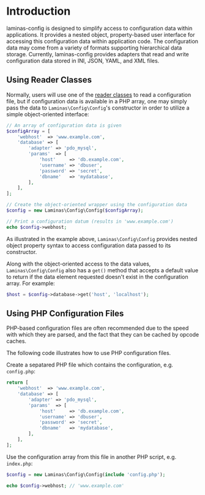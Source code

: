# Introduction

laminas-config is designed to simplify access to configuration data within applications. It provides
a nested object, property-based user interface for accessing this configuration data within
application code. The configuration data may come from a variety of formats supporting hierarchical
data storage. Currently, laminas-config provides adapters that read and write configuration data
stored in INI, JSON, YAML, and XML files.

## Using Reader Classes

Normally, users will use one of the [reader classes](reader.md) to read a
configuration file, but if configuration data is available in a PHP array, one
may simply pass the data to `Laminas\Config\Config`'s constructor in order to
utilize a simple object-oriented interface:

```php
// An array of configuration data is given
$configArray = [
    'webhost'  => 'www.example.com',
    'database' => [
        'adapter' => 'pdo_mysql',
        'params'  => [
            'host'     => 'db.example.com',
            'username' => 'dbuser',
            'password' => 'secret',
            'dbname'   => 'mydatabase',
        ],
    ],
];

// Create the object-oriented wrapper using the configuration data
$config = new Laminas\Config\Config($configArray);

// Print a configuration datum (results in 'www.example.com')
echo $config->webhost;
```

As illustrated in the example above, `Laminas\Config\Config` provides nested object
property syntax to access configuration data passed to its constructor.

Along with the object-oriented access to the data values, `Laminas\Config\Config`
also has a `get()` method that accepts a default value to return if the data
element requested doesn't exist in the configuration array. For example:

```php
$host = $config->database->get('host', 'localhost');
```

## Using PHP Configuration Files

PHP-based configuration files are often recommended due to the speed with which
they are parsed, and the fact that they can be cached by opcode caches.

The following code illustrates how to use PHP configuration files.

Create a sepatared PHP file which contains the configuration, e.g. `config.php`:

```php
return [
    'webhost'  => 'www.example.com',
    'database' => [
        'adapter' => 'pdo_mysql',
        'params'  => [
            'host'     => 'db.example.com',
            'username' => 'dbuser',
            'password' => 'secret',
            'dbname'   => 'mydatabase',
        ],
    ],
];
```

Use the configuration array from this file in another PHP script, e.g.
`index.php`:

```php
$config = new Laminas\Config\Config(include 'config.php');

echo $config->webhost; // 'www.example.com'
```
